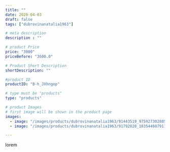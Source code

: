 ```yaml
---
title: ""
date: 2020-04-03
draft: false
tags: ["dubrovinanatalia1963"]

# meta description
description : ""

# product Price
price: "3000"
priceBefore: "3600.0"

# Product Short Description
shortDescription: ""

#product ID
productID: "B-h_JXhngop"

# type must be "products"
type: "products"

# product Images
# first image will be shown in the product page
images:
  - image: "/images/products/dubrovinanatalia1963/91443519_975927302805249_360946284521713978_n.jpg"
  - image: "/images/products/dubrovinanatalia1963/91792028_103544607911797_6243376150622528428_n.jpg"

---
```

lorem
